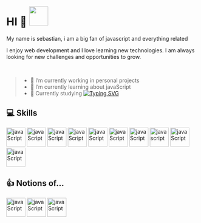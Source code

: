# HI 🤘 <img src="https://media.tenor.com/FH7zIvZC8e0AAAAi/anime-girl.gif" width="50" />

My name is sebastian, i am a big fan of javascript and everything related <br>

I enjoy web development and I love learning new technologies. I am always looking for new challenges and opportunities to grow.

<br>

>- 🔭 I’m currently working in personal projects
>- 🌱 I’m currently learning about javaScript
>- 🎒 Currently studying
[![Typing SVG](https://readme-typing-svg.demolab.com/?lines=I+love+js+❤️)](https://git.io/typing-svg)
## 💻 Skills

<div>
    <img src="https://upload.wikimedia.org/wikipedia/commons/thumb/9/99/Unofficial_JavaScript_logo_2.svg/1200px-Unofficial_JavaScript_logo_2.svg.png" alt="javaScript" title="javascript" width="50" />
    <img src="https://cdn.worldvectorlogo.com/logos/nodejs-icon.svg" alt="javaScript" title="javascript" width="50" />
      <img src="https://s-softteam.com/wp-content/uploads/2023/07/pngwing.com-6.png" alt="javaScript" title="javascript" width="50" />
    <img src="https://upload.wikimedia.org/wikipedia/commons/thumb/a/a7/React-icon.svg/2300px-React-icon.svg.png" alt="javaScript" title="javascript" width="50" />
    <img src="https://cdn.icon-icons.com/icons2/2415/PNG/512/mongodb_original_logo_icon_146424.png" alt="javaScript" title="javascript" width="50" />
    <img src="https://static-00.iconduck.com/assets.00/typescript-icon-icon-1024x1024-vh3pfez8.png" alt="javaScript" title="javascript" width="50" /> 
    <img src="https://upload.wikimedia.org/wikipedia/commons/thumb/d/d5/Tailwind_CSS_Logo.svg/320px-Tailwind_CSS_Logo.svg.png" alt="javaScript" title="javascript" width="50" />   
    <img src="https://upload.wikimedia.org/wikipedia/commons/thumb/3/38/HTML5_Badge.svg/800px-HTML5_Badge.svg.png" title="javascript" width="50" />   
    <img src="https://upload.wikimedia.org/wikipedia/commons/thumb/6/62/CSS3_logo.svg/800px-CSS3_logo.svg.png" alt="javaScript" title="javascript" width="50" />  
    <img src="https://upload.wikimedia.org/wikipedia/commons/thumb/3/3f/Git_icon.svg/2048px-Git_icon.svg.png" alt="javaScript" title="javascript" width="50" />    
    
</div>

## 👍 Notions of...

<div>
    <img src="https://cdn-icons-png.flaticon.com/512/226/226777.png" alt="javaScript" title="javascript" width="50" /> 
    <img src="https://upload.wikimedia.org/wikipedia/commons/thumb/1/1f/Python_logo_01.svg/600px-Python_logo_01.svg.png" alt="javaScript" title="javascript" width="50" /> 
    <img src="https://upload.wikimedia.org/wikipedia/commons/thumb/2/29/Postgresql_elephant.svg/640px-Postgresql_elephant.svg.png" alt="javaScript" title="javascript" width="50" />   
</div>

